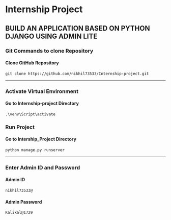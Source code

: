 # Internship Project
## BUILD AN APPLICATION BASED ON PYTHON DJANGO USING ADMIN LITE

### Git Commands to clone Repository
#### Clone GitHub Repository
```
git clone https://github.com/nikhil73533/Internship-project.git
```
***
### Activate Virtual Environment
#### Go to Internship-project Directory
```
.\venv\Script\activate
```

### Run Project
#### Go to Intership_Project Directory
```
python manage.py runserver
```
***
### Enter Admin ID and Password
#### Admin ID
```
nikhil73533@
```
#### Admin Password
```
Kalikal@1729
```